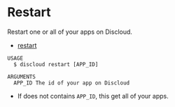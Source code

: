 # Restart

Restart one or all of your apps on Discloud.

* [restart](#restart)

```sh-session
USAGE
  $ discloud restart [APP_ID]

ARGUMENTS
  APP_ID The id of your app on Discloud
```

* If does not contains `APP_ID`, this get all of your apps.
